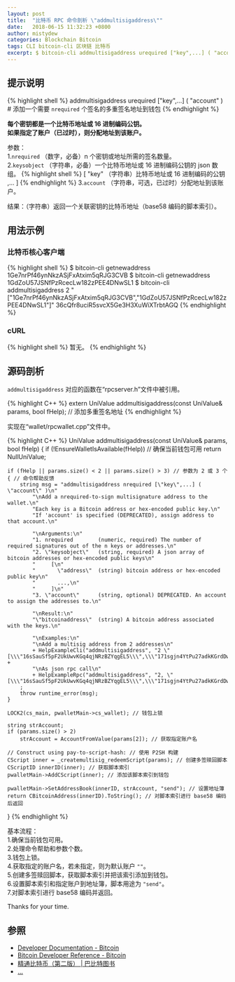```yaml
---
layout: post
title:  "比特币 RPC 命令剖析 \"addmultisigaddress\""
date:   2018-06-15 11:32:23 +0800
author: mistydew
categories: Blockchain Bitcoin
tags: CLI bitcoin-cli 区块链 比特币
excerpt: $ bitcoin-cli addmultisigaddress urequired ["key",...] ( "account" )
---
```

## 提示说明

{% highlight shell %}
addmultisigaddress urequired ["key",...] ( "account" ) # 添加一个需要 `nrequired` 个签名的多重签名地址到钱包
{% endhighlight %}

**每个密钥都是一个比特币地址或 16 进制编码公钥。<br>
如果指定了账户（已过时），则分配地址到该账户。**

参数：<br>
1.`nrequired` （数字，必备）n 个密钥或地址所需的签名数量。<br>
2.`keysobject` （字符串，必备）一个比特币地址或 16 进制编码公钥的 json 数组。
{% highlight shell %}
     [
       "key"    （字符串）比特币地址或 16 进制编码的公钥
       ,...
     ]
{% endhighlight %}
3.`account` （字符串，可选，已过时）分配地址到该账户。

结果：（字符串）返回一个关联密钥的比特币地址（base58 编码的脚本索引）。<br>

## 用法示例

### 比特币核心客户端

{% highlight shell %}
$ bitcoin-cli getnewaddress
1Ge7nrPf46ynNkzASjFxAtxim5qRJG3CVB
$ bitcoin-cli getnewaddress
1GdZoU57JSNfPzRcecLw182zPEE4DNwSL1
$ bitcoin-cli addmultisigaddress 2 "[\"1Ge7nrPf46ynNkzASjFxAtxim5qRJG3CVB\",\"1GdZoU57JSNfPzRcecLw182zPEE4DNwSL1\"]"
36cQfr8uciR5svcX5Ge3H3XuWiXTrbtAGQ
{% endhighlight %}

### cURL

{% highlight shell %}
暂无。
{% endhighlight %}

## 源码剖析
`addmultisigaddress` 对应的函数在“rpcserver.h”文件中被引用。

{% highlight C++ %}
extern UniValue addmultisigaddress(const UniValue& params, bool fHelp); // 添加多重签名地址
{% endhighlight %}

实现在“wallet/rpcwallet.cpp”文件中。

{% highlight C++ %}
UniValue addmultisigaddress(const UniValue& params, bool fHelp)
{
    if (!EnsureWalletIsAvailable(fHelp)) // 确保当前钱包可用
        return NullUniValue;
    
    if (fHelp || params.size() < 2 || params.size() > 3) // 参数为 2 或 3 个
    { // 命令帮助反馈
        string msg = "addmultisigaddress nrequired [\"key\",...] ( \"account\" )\n"
            "\nAdd a nrequired-to-sign multisignature address to the wallet.\n"
            "Each key is a Bitcoin address or hex-encoded public key.\n"
            "If 'account' is specified (DEPRECATED), assign address to that account.\n"

            "\nArguments:\n"
            "1. nrequired        (numeric, required) The number of required signatures out of the n keys or addresses.\n"
            "2. \"keysobject\"   (string, required) A json array of bitcoin addresses or hex-encoded public keys\n"
            "     [\n"
            "       \"address\"  (string) bitcoin address or hex-encoded public key\n"
            "       ...,\n"
            "     ]\n"
            "3. \"account\"      (string, optional) DEPRECATED. An account to assign the addresses to.\n"

            "\nResult:\n"
            "\"bitcoinaddress\"  (string) A bitcoin address associated with the keys.\n"

            "\nExamples:\n"
            "\nAdd a multisig address from 2 addresses\n"
            + HelpExampleCli("addmultisigaddress", "2 \"[\\\"16sSauSf5pF2UkUwvKGq4qjNRzBZYqgEL5\\\",\\\"171sgjn4YtPu27adkKGrdDwzRTxnRkBfKV\\\"]\"") +
            "\nAs json rpc call\n"
            + HelpExampleRpc("addmultisigaddress", "2, \"[\\\"16sSauSf5pF2UkUwvKGq4qjNRzBZYqgEL5\\\",\\\"171sgjn4YtPu27adkKGrdDwzRTxnRkBfKV\\\"]\"")
        ;
        throw runtime_error(msg);
    }

    LOCK2(cs_main, pwalletMain->cs_wallet); // 钱包上锁

    string strAccount;
    if (params.size() > 2)
        strAccount = AccountFromValue(params[2]); // 获取指定账户名

    // Construct using pay-to-script-hash: // 使用 P2SH 构建
    CScript inner = _createmultisig_redeemScript(params); // 创建多签赎回脚本
    CScriptID innerID(inner); // 获取脚本索引
    pwalletMain->AddCScript(inner); // 添加该脚本索引到钱包

    pwalletMain->SetAddressBook(innerID, strAccount, "send"); // 设置地址簿
    return CBitcoinAddress(innerID).ToString(); // 对脚本索引进行 base58 编码后返回
}
{% endhighlight %}

基本流程：<br>
1.确保当前钱包可用。<br>
2.处理命令帮助和参数个数。<br>
3.钱包上锁。<br>
4.获取指定的账户名，若未指定，则为默认账户 `""`。<br>
5.创建多签赎回脚本，获取脚本索引并把该索引添加到钱包。<br>
6.设置脚本索引和指定账户到地址簿，脚本用途为 `"send"`。<br>
7.对脚本索引进行 base58 编码并返回。

Thanks for your time.

## 参照
* [Developer Documentation - Bitcoin](https://bitcoin.org/en/developer-documentation)
* [Bitcoin Developer Reference - Bitcoin](https://bitcoin.org/en/developer-reference#addmultisigaddress)
* [精通比特币（第二版） \| 巴比特图书](http://book.8btc.com/masterbitcoin2cn)
* [...](https://github.com/mistydew/blockchain)
